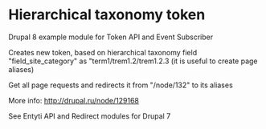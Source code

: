 <h1>Hierarchical taxonomy token</h1>
Drupal 8 example module for Token API and Event Subscriber

Creates new token, based on hierarchical taxonomy field "field_site_category" as "term1/trem1.2/trem1.2.3 (it is useful to create page aliases)

Get all page requests and redirects it from "/node/132" to its aliases

More info: http://drupal.ru/node/129168

See Entyti API and Redirect modules for Drupal 7


